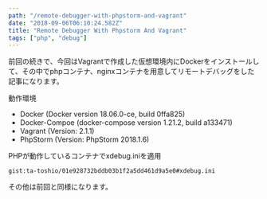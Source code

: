 ```yaml
---
path: "/remote-debugger-with-phpstorm-and-vagrant"
date: "2018-09-06T06:10:24.582Z"
title: "Remote Debugger With Phpstorm And Vagrant"
tags: ["php", "debug"]
---
```


前回の続きで、今回はVagrantで作成した仮想環境内にDockerをインストールして、その中でphpコンテナ、nginxコンテナを用意してリモートデバッグをした記事になります。

動作環境

* Docker (Docker version 18.06.0-ce, build 0ffa825)
* Docker-Compoe (docker-compose version 1.21.2, build a133471)
* Vagrant (Version: 2.1.1)
* PhpStorm (Version: PhpStorm 2018.1.6)


PHPが動作しているコンテナでxdebug.iniを適用

`gist:ta-toshio/01e928732bddb03b1f2a5dd461d9a5e0#xdebug.ini`


その他は前回と同様になります。
